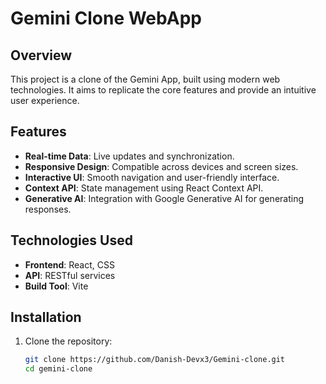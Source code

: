 # Gemini Clone WebApp

## Overview
This project is a clone of the Gemini App, built using modern web technologies. It aims to replicate the core features and provide an intuitive user experience.

## Features
- **Real-time Data**: Live updates and synchronization.
- **Responsive Design**: Compatible across devices and screen sizes.
- **Interactive UI**: Smooth navigation and user-friendly interface.
- **Context API**: State management using React Context API.
- **Generative AI**: Integration with Google Generative AI for generating responses.

## Technologies Used
- **Frontend**: React, CSS
- **API**: RESTful services
- **Build Tool**: Vite

## Installation
1. Clone the repository:
   ```bash
   git clone https://github.com/Danish-Devx3/Gemini-clone.git
   cd gemini-clone